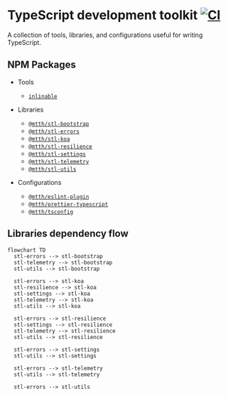 # TypeScript development toolkit [![CI](https://github.com/mtth/sdk.ts/actions/workflows/ci.yaml/badge.svg)](https://github.com/mtth/sdk.ts/actions/workflows/ci.yaml)

A collection of tools, libraries, and configurations useful for writing
TypeScript.


## NPM Packages

* Tools
  * [`inlinable`](/packages/tools/inlinable)

* Libraries
  * [`@mtth/stl-bootstrap`](/packages/libs/stl-bootstrap)
  * [`@mtth/stl-errors`](/packages/libs/stl-errors)
  * [`@mtth/stl-koa`](/packages/libs/stl-koa)
  * [`@mtth/stl-resilience`](/packages/libs/stl-resilience)
  * [`@mtth/stl-settings`](/packages/libs/stl-settings)
  * [`@mtth/stl-telemetry`](/packages/libs/stl-telemetry)
  * [`@mtth/stl-utils`](/packages/libs/stl-utils)

* Configurations
  * [`@mtth/eslint-plugin`](/packages/configs/eslint-plugin)
  * [`@mtth/prettier-typescript`](/packages/configs/prettier-typescript)
  * [`@mtth/tsconfig`](/packages/configs/tsconfig)


## Libraries dependency flow

```mermaid
flowchart TD
  stl-errors --> stl-bootstrap
  stl-telemetry --> stl-bootstrap
  stl-utils --> stl-bootstrap

  stl-errors --> stl-koa
  stl-resilience --> stl-koa
  stl-settings --> stl-koa
  stl-telemetry --> stl-koa
  stl-utils --> stl-koa

  stl-errors --> stl-resilience
  stl-settings --> stl-resilience
  stl-telemetry --> stl-resilience
  stl-utils --> stl-resilience

  stl-errors --> stl-settings
  stl-utils --> stl-settings

  stl-errors --> stl-telemetry
  stl-utils --> stl-telemetry

  stl-errors --> stl-utils
```
